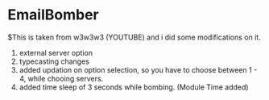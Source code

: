 # EmailBomber

$This is taken from w3w3w3 (YOUTUBE) and i did some modifications on it.
  1. external server option
  2. typecasting changes
  3. added updation on option selection, so you have to choose between 1 - 4, while chooing servers.
  4. added time sleep of 3 seconds while bombing. (Module Time added) 
